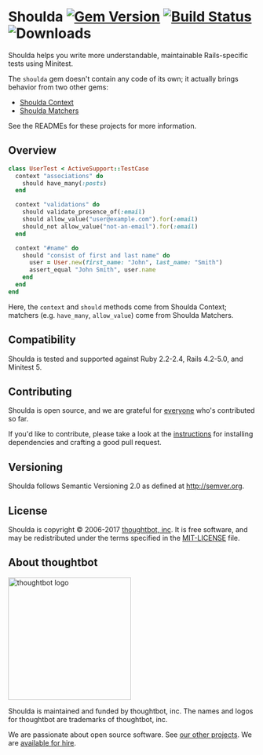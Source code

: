 # Shoulda [![Gem Version][version-badge]][rubygems] [![Build Status][travis-badge]][travis] ![Downloads][downloads-badge]

[version-badge]: http://img.shields.io/gem/v/shoulda.svg
[rubygems]: http://rubygems.org/gems/shoulda
[travis-badge]: http://img.shields.io/travis/thoughtbot/shoulda/master.svg
[travis]: http://travis-ci.org/thoughtbot/shoulda
[downloads-badge]: http://img.shields.io/gem/dtv/shoulda.svg

Shoulda helps you write more understandable, maintainable Rails-specific tests
using Minitest.

The `shoulda` gem doesn't contain any code of its own; it actually brings
behavior from two other gems:

* [Shoulda Context]
* [Shoulda Matchers]

See the READMEs for these projects for more information.

[Shoulda Context]: https://github.com/thoughtbot/shoulda-context
[Shoulda Matchers]: https://github.com/thoughtbot/shoulda-matchers

## Overview

```ruby
class UserTest < ActiveSupport::TestCase
  context "associations" do
    should have_many(:posts)
  end

  context "validations" do
    should validate_presence_of(:email)
    should allow_value("user@example.com").for(:email)
    should_not allow_value("not-an-email").for(:email)
  end

  context "#name" do
    should "consist of first and last name" do
      user = User.new(first_name: "John", last_name: "Smith")
      assert_equal "John Smith", user.name
    end
  end
end
```

Here, the `context` and `should` methods come from Shoulda Context; matchers
(e.g. `have_many`, `allow_value`) come from Shoulda Matchers.

## Compatibility

Shoulda is tested and supported against Ruby 2.2-2.4, Rails 4.2-5.0, and
Minitest 5.

## Contributing

Shoulda is open source, and we are grateful for [everyone][contributors] who's
contributed so far.

If you'd like to contribute, please take a look at the
[instructions](CONTRIBUTING.md) for installing dependencies and crafting a good
pull request.

[contributors]: https://github.com/thoughtbot/shoulda/contributors

## Versioning

Shoulda follows Semantic Versioning 2.0 as defined at <http://semver.org>.

## License

Shoulda is copyright © 2006-2017 [thoughtbot, inc][thoughtbot]. It is free
software, and may be redistributed under the terms specified in the
[MIT-LICENSE](MIT-LICENSE) file.

## About thoughtbot

[<img src="http://presskit.thoughtbot.com/images/signature.svg" width="250" alt="thoughtbot logo">][thoughtbot]

Shoulda is maintained and funded by thoughtbot, inc. The names and logos for
thoughtbot are trademarks of thoughtbot, inc.

We are passionate about open source software. See [our other
projects][community]. We are [available for hire][thoughtbot].

[community]: https://thoughtbot.com/community?utm_source=github
[thoughtbot]: https://thoughtbot.com?utm_source=github
